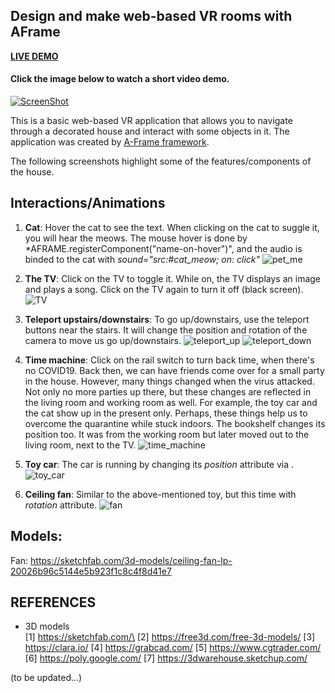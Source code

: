 Design and make web-based VR rooms with AFrame
---
[**LIVE DEMO** ](https://chaupmcs.github.io/aframe_vr_room/)

#### Click the image below to watch a short video demo.
[![ScreenShot](/screenshots/beginning_scene.png)](https://www.youtube.com/watch?v=JHhUk9zAGJ0&t)


This is a basic web-based VR application that allows you to navigate through a decorated house and interact with some objects in it. 
The application was created by [A-Frame framework](https://aframe.io/).

The following screenshots highlight some of the features/components of the house.

## Interactions/Animations
1. **Cat**: Hover the cat to see the text. When clicking on the cat to suggle it, you will hear the meows.
The mouse hover is done by *AFRAME.registerComponent("name-on-hover")", and the audio is binded to the cat with *sound="src:#cat_meow; on: click"*
![pet_me](/screenshots/pet_me.gif)


2. **The TV**: Click on the TV to toggle it. While on, the TV displays an image and plays a song. Click on the TV again to turn it off (black screen).
![TV](/screenshots/TV.gif)


3. **Teleport upstairs/downstairs**: To go up/downstairs, use the teleport buttons near the stairs. 
It will change the position and rotation of the camera to move us go up/downstairs. 
![teleport_up](/screenshots/teleport_up.gif)
![teleport_down](/screenshots/teleport_down.gif)


4. **Time machine**: Click on the rail switch to turn back time, when there's no COVID19. 
Back then, we can have friends come over for a small party in the house. 
However, many things changed when the virus attacked. 
Not only no more parties up there, but these changes are reflected in the living room and working room as well. 
For example, the toy car and the cat show up in the present only. Perhaps, these things help us to overcome the quarantine while stuck indoors.
The bookshelf changes its position too. It was from the working room but later moved out to the living room, next to the TV.
![time_machine](/screenshots/time_machine.gif)

5. **Toy car**: The car is running by changing its *position* attribute via *<a-animation>*.
![toy_car](/screenshots/toy_car.gif)


6. **Ceiling fan**: Similar to the above-mentioned toy, but this time with *rotation* attribute.
![fan](/screenshots/fan.gif)


## Models:
Fan: https://sketchfab.com/3d-models/ceiling-fan-lp-20026b96c5144e5b923f1c8c4f8d41e7

## REFERENCES
- 3D models\
[1] https://sketchfab.com/\
[2] https://free3d.com/free-3d-models/
[3] https://clara.io/
[4] https://grabcad.com/
[5] https://www.cgtrader.com/
[6] https://poly.google.com/
[7] https://3dwarehouse.sketchup.com/


(to be updated...)
